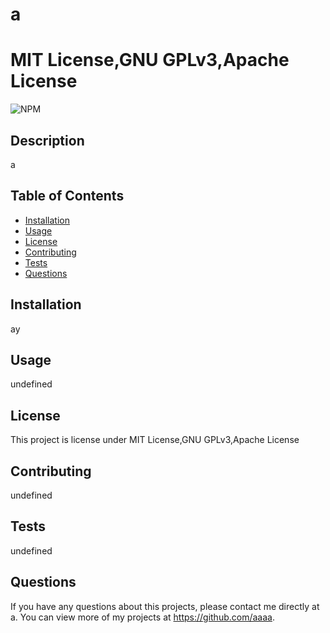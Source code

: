 
  # a

  # MIT License,GNU GPLv3,Apache License
 
  ![NPM](https://img.shields.io/npm/l/MIT?logo=MIT&style=plastic)
  
  
  ## Description 
  a
  ## Table of Contents
  * [Installation](#installation)
  * [Usage](#usage)
  * [License](#license)
  * [Contributing](#contributing)
  * [Tests](#tests)
  * [Questions](#questions)
  
  ## Installation 
  ay
  ## Usage 
  undefined
  ## License 
  This project is license under MIT License,GNU GPLv3,Apache License
  ## Contributing 
  undefined
  ## Tests
  undefined
  ## Questions
  If you have any questions about this projects, please contact me directly at a. You can view more of my projects at https://github.com/aaaa.
